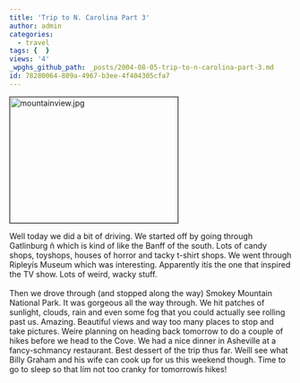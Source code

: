 ```yaml
---
title: 'Trip to N. Carolina Part 3'
author: admin
categories:
  - travel
tags: {  }
views: '4'
_wpghs_github_path: _posts/2004-08-05-trip-to-n-carolina-part-3.md
id: 78280064-809a-4967-b3ee-4f404305cfa7
---
```

<p><img alt="mountainview.jpg" src="http://www.mennoboy.com/chris/archives/images/travel/mountainview.jpg" width="300" height="225" border="1" /></p>
<p>Well today we did a bit of driving.  We started off by going through Gatlinburg ñ which is kind of like the Banff of the south.  Lots of candy shops, toyshops, houses of horror and tacky t-shirt shops.  We went through Ripleyís Museum which was interesting.  Apparently itís the one that inspired the TV show.  Lots of weird, wacky stuff.<br />
<!--more--><br />
Then we drove through (and stopped along the way) Smokey Mountain National Park.  It was gorgeous all the way through.  We hit patches of sunlight, clouds, rain and even some fog that you could actually see rolling past us.  Amazing.  Beautiful views and way too many places to stop and take pictures.  Weíre planning on heading back tomorrow to do a couple of hikes before we head to the Cove.  We had a nice dinner in Asheville at a fancy-schmancy restaurant.  Best dessert of the trip thus far.  Weíll see what Billy Graham and his wife can cook up for us this weekend though.  Time to go to sleep so that Iím not too cranky for tomorrowís hikes!</p>
